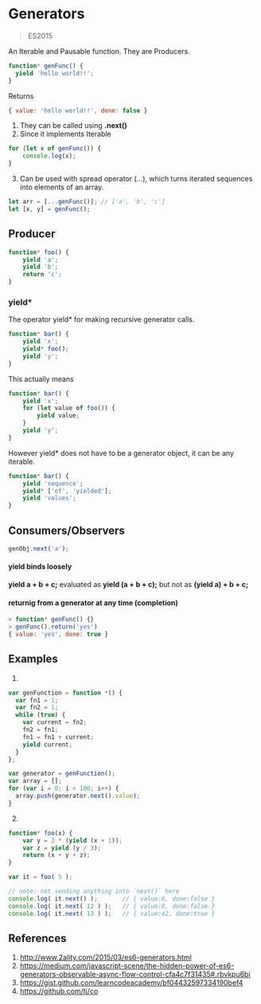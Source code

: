 # Generators

> ES2015

An Iterable and Pausable function. They are Producers.

```js
function* genFunc() {
  yield 'hello world!!';
}
```
Returns
```js
{ value: 'hello world!!', done: false }
```


1. They can be called using **.next()**
2. Since it implements Iterable 

```js
for (let x of genFunc()) {
    console.log(x);
}
```

3. Can be used with spread operator (...), which turns iterated sequences into elements of an array.
```js
let arr = [...genFunc()]; // ['a', 'b', 'c']
let [x, y] = genFunc();
```

## Producer

```js
function* foo() {
    yield 'a';
    yield 'b';
    return 'c';
}
```

### yield*

The operator yield* for making recursive generator calls.

```js
function* bar() {
    yield 'x';
    yield* foo();
    yield 'y';
}
```
This actually means

```js
function* bar() {
    yield 'x';
    for (let value of foo()) {
        yield value;
    }
    yield 'y';
}
```

However yield* does not have to be a generator object, it can be any iterable.

```js
function* bar() {
    yield 'sequence';
    yield* ['of', 'yielded'];
    yield 'values';
}
```


## Consumers/Observers

```js
genObj.next('a');
```

#### yield binds loosely

**yield a + b + c;** evaluated as **yield (a + b + c);** but not as **(yield a) + b + c;**


#### returnig from a generator at any time (completion)

```js
> function* genFunc() {}
> genFunc().return('yes')
{ value: 'yes', done: true }
```






## Examples

1.
```js
var genFunction = function *() {
  var fn1 = 1;
  var fn2 = 1;
  while (true) {
    var current = fn2;
    fn2 = fn1;
    fn1 = fn1 + current;
    yield current;
  }
};

var generator = genFunction();
var array = [];
for (var i = 0; i < 100; i++) {
  array.push(generator.next().value);
}
```

2.

```js
function* foo(x) {
    var y = 2 * (yield (x + 1));
    var z = yield (y / 3);
    return (x + y + z);
}

var it = foo( 5 );

// note: not sending anything into `next()` here
console.log( it.next() );       // { value:6, done:false }
console.log( it.next( 12 ) );   // { value:8, done:false }
console.log( it.next( 13 ) );   // { value:42, done:true }
```



## References

1. http://www.2ality.com/2015/03/es6-generators.html
2. https://medium.com/javascript-scene/the-hidden-power-of-es6-generators-observable-async-flow-control-cfa4c7f31435#.rbvkpu6bi
3. https://gist.github.com/learncodeacademy/bf04432597334190bef4
4. https://github.com/tj/co
